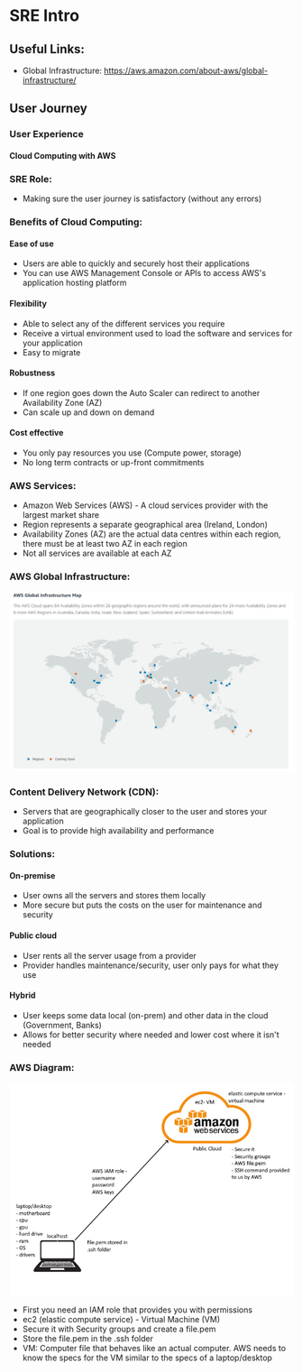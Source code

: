# SRE Intro
## Useful Links:
- Global Infrastructure: https://aws.amazon.com/about-aws/global-infrastructure/
## User Journey
### User Experience
#### Cloud Computing with AWS

### SRE Role:
- Making sure the user journey is satisfactory (without any errors)

### Benefits of Cloud Computing:
#### Ease of use
- Users are able to quickly and securely host their applications
- You can use AWS Management Console or APIs to access AWS's application hosting platform
#### Flexibility
- Able to select any of the different services you require
- Receive a virtual environment used to load the software and services for your application
- Easy to migrate 
#### Robustness
- If one region goes down the Auto Scaler can redirect to another Availability Zone (AZ)
- Can scale up and down on demand
#### Cost effective
- You only pay resources you use (Compute power, storage)
- No long term contracts or up-front commitments

### AWS Services:
- Amazon Web Services (AWS) - A cloud services provider with the largest market share
- Region represents a separate geographical area (Ireland, London)
- Availability Zones (AZ) are the actual data centres within each region, there must be at least two AZ in each region
- Not all services are available at each AZ

### AWS Global Infrastructure:
![Global Infrastructure](./img/AWS.JPG)

### Content Delivery Network (CDN):
- Servers that are geographically closer to the user and stores your application
- Goal is to provide high availability and performance

### Solutions:
#### On-premise
- User owns all the servers and stores them locally
- More secure but puts the costs on the user for maintenance and security
#### Public cloud
- User rents all the server usage from a provider 
- Provider handles maintenance/security, user only pays for what they use
#### Hybrid
- User keeps some data local (on-prem) and other data in the cloud (Government, Banks)
- Allows for better security where needed and lower cost where it isn't needed

### AWS Diagram:
![AWS Diagram](./img/AWS_diagram.png)
- First you need an IAM role that provides you with permissions
- ec2 (elastic compute service) - Virtual Machine (VM)
- Secure it with Security groups and create a file.pem
- Store the file.pem in the .ssh folder
- VM: Computer file that behaves like an actual computer. AWS needs to know the specs for the VM similar to the specs of a laptop/desktop